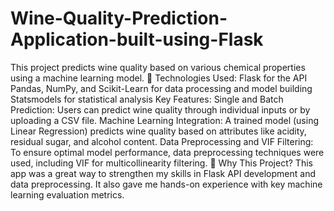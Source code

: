 # Wine-Quality-Prediction-Application-built-using-Flask
This project predicts wine quality based on various chemical properties using a machine learning model.
🔧 Technologies Used:
Flask for the API
Pandas, NumPy, and Scikit-Learn for data processing and model building
Statsmodels for statistical analysis
Key Features:
Single and Batch Prediction: Users can predict wine quality through individual inputs or by uploading a CSV file.
Machine Learning Integration: A trained model (using Linear Regression) predicts wine quality based on attributes like acidity, residual sugar, and alcohol content.
Data Preprocessing and VIF Filtering: To ensure optimal model performance, data preprocessing techniques were used, including VIF for multicollinearity filtering.
🌟 Why This Project? This app was a great way to strengthen my skills in Flask API development and data preprocessing. It also gave me hands-on experience with key machine learning evaluation metrics.
